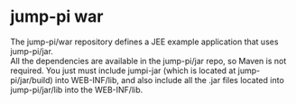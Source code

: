 # jump-pi war

The jump-pi/war repository defines a JEE example application that uses jump-pi/jar.  
All the dependencies are available in the jump-pi/jar repo, so Maven is not required. You just must include jumpi-jar (which is located at jump-pi/jar/build) into WEB-INF/lib, and also include all the .jar files located into jump-pi/jar/lib into the WEB-INF/lib.

